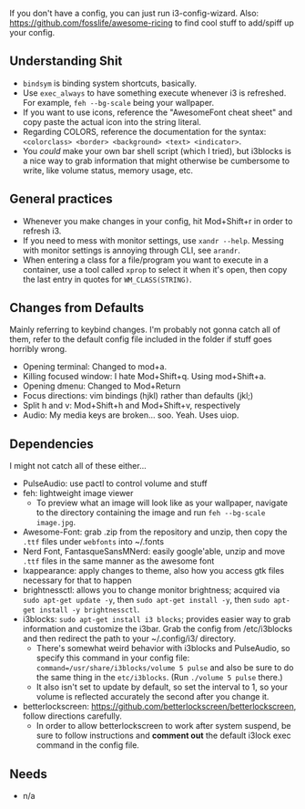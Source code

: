 If you don't have a config, you can just run i3-config-wizard.
Also: https://github.com/fosslife/awesome-ricing to find cool stuff to add/spiff up your config.

## Understanding Shit
- `bindsym` is binding system shortcuts, basically.
- Use `exec_always` to have something execute whenever i3 is refreshed. For example, `feh --bg-scale` being your wallpaper. 
- If you want to use icons, reference the "AwesomeFont cheat sheet" and copy paste the actual icon into the string literal.
- Regarding COLORS, reference the documentation for the syntax: `<colorclass> <border> <background> <text> <indicator>`.
- You *could* make your own bar shell script (which I tried), but i3blocks is a nice way to grab information that might otherwise be cumbersome to write, like volume status, memory usage, etc.

## General practices
- Whenever you make changes in your config, hit Mod+Shift+r in order to refresh i3.
- If you need to mess with monitor settings, use `xandr --help`. Messing with monitor settings is annoying through CLI, see `arandr`.
- When entering a class for a file/program you want to execute in a container, use a tool called `xprop` to select it when it's open, then copy the last entry in quotes for `WM_CLASS(STRING)`. 

## Changes from Defaults
Mainly referring to keybind changes. I'm probably not gonna catch all of them, refer to the default config file included in the folder if stuff goes horribly wrong.
- Opening terminal: Changed to mod+a.
- Killing focused window: I hate Mod+Shift+q. Using mod+Shift+a. 
- Opening dmenu: Changed to Mod+Return
- Focus directions: vim bindings (hjkl) rather than defaults (jkl;)
- Split h and v: Mod+Shift+h and Mod+Shift+v, respectively
- Audio: My media keys are broken... soo. Yeah. Uses uiop.

## Dependencies
I might not catch all of these either...
- PulseAudio: use pactl to control volume and stuff
- feh: lightweight image viewer
    - To preview what an image will look like as your wallpaper, navigate to the directory containing the image and run `feh --bg-scale image.jpg`. 
- Awesome-Font: grab .zip from the repository and unzip, then copy the `.ttf` files under `webfonts` into ~/.fonts
- Nerd Font, FantasqueSansMNerd: easily google'able, unzip and move `.ttf` files in the same manner as the awesome font
- lxappearance: apply changes to theme, also how you access gtk files necessary for that to happen
- brightnessctl: allows you to change monitor brightness; acquired via `sudo apt-get update -y`, then `sudo apt-get install -y`, then `sudo apt-get install -y brightnessctl`.
- i3blocks: `sudo apt-get install i3 blocks`; provides easier way to grab information and customize the i3bar. Grab the config from /etc/i3blocks and then redirect the path to your ~/.config/i3/ directory.
    - There's somewhat weird behavior with i3blocks and PulseAudio, so specify this command in your config file: `command=/usr/share/i3blocks/volume 5 pulse` and also be sure to do the same thing in the `etc/i3blocks`. (Run `./volume 5 pulse` there.)
    - It also isn't set to update by default, so set the interval to 1, so your volume is reflected accurately the second after you change it.
- betterlockscreen: https://github.com/betterlockscreen/betterlockscreen, follow directions carefully.
    - In order to allow betterlockscreen to work after system suspend, be sure to follow instructions and **comment out** the default i3lock exec command in the config file.


## Needs
- n/a
